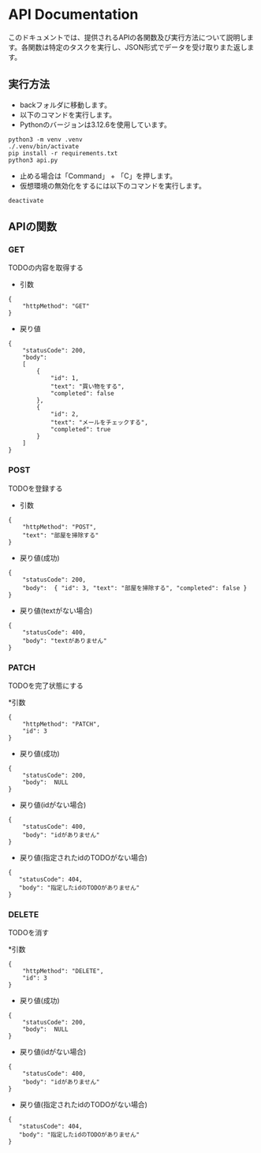 # API Documentation

このドキュメントでは、提供されるAPIの各関数及び実行方法について説明します。各関数は特定のタスクを実行し、JSON形式でデータを受け取りまた返します。  

## 実行方法

* backフォルダに移動します。
* 以下のコマンドを実行します。
* Pythonのバージョンは3.12.6を使用しています。

```
python3 -m venv .venv
./.venv/bin/activate
pip install -r requirements.txt
python3 api.py
```

* 止める場合は「Command」 + 「C」を押します。
* 仮想環境の無効化をするには以下のコマンドを実行します。
```
deactivate
```

## APIの関数

### GET
TODOの内容を取得する

* 引数
```
{  
    "httpMethod": "GET"
}
```

* 戻り値
```
{
    "statusCode": 200,
    "body": 
    [
        {
            "id": 1,
            "text": "買い物をする",
            "completed": false
        },
        {
            "id": 2,
            "text": "メールをチェックする",
            "completed": true
        }
    ]
}
```

### POST
TODOを登録する

* 引数
```
{  
    "httpMethod": "POST",
    "text": "部屋を掃除する"
}
```

* 戻り値(成功)
```
{
    "statusCode": 200,
    "body":  { "id": 3, "text": "部屋を掃除する", "completed": false }
}
```

* 戻り値(textがない場合)
```
{
    "statusCode": 400,
    "body": "textがありません"
}
```  

### PATCH 
TODOを完了状態にする

*引数
```
{  
    "httpMethod": "PATCH",
    "id": 3
}
```

* 戻り値(成功)
```
{
    "statusCode": 200,
    "body":  NULL
}
```

* 戻り値(idがない場合)
```
{
    "statusCode": 400,
    "body": "idがありません"
}
```

* 戻り値(指定されたidのTODOがない場合)
 ```
{
    "statusCode": 404,
    "body": "指定したidのTODOがありません"
}
``` 

### DELETE
TODOを消す

*引数
```
{  
    "httpMethod": "DELETE",
    "id": 3
}
```

* 戻り値(成功)
```
{
    "statusCode": 200,
    "body":  NULL
}
```

* 戻り値(idがない場合)
```
{
    "statusCode": 400,
    "body": "idがありません"
}
```  

* 戻り値(指定されたidのTODOがない場合)
 ```
{
    "statusCode": 404,
    "body": "指定したidのTODOがありません"
}
``` 
